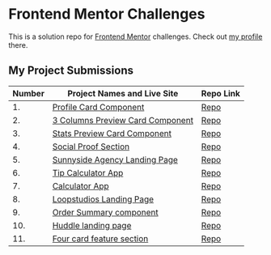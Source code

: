 # Frontend Mentor Challenges

This is a solution repo for [Frontend Mentor](https://www.frontendmentor.io/) challenges. Check out [my profile](https://www.frontendmentor.io/profile/victoriacheng15) there.

## My Project Submissions

| Number | Project Names and Live Site                                                                                                               | Repo Link                                                                                                                            |
| ------ | ----------------------------------------------------------------------------------------------------------------------------------------- | ------------------------------------------------------------------------------------------------------------------------------------ |
| 1.     | [Profile Card Component](https://victoriacheng15.github.io/frontend-mentor-challenges/profile-card-component/)                            | [Repo](https://github.com/victoriacheng15/frontend-mentor-challenges/tree/main/profile-card-component)                               |
| 2.     | [3 Columns Preview Card Component](https://victoriacheng15.github.io/frontend-mentor-challenges/3-column-preview-card-component/)         | [Repo](https://github.com/victoriacheng15/frontend-mentor-challenges/tree/main/3-column-preview-card-component)                      |
| 3.     | [Stats Preview Card Component](https://victoriacheng15.github.io/frontend-mentor-challenges/stats-preview-card-component/)                | [Repo](https://github.com/victoriacheng15/frontend-mentor-challenges/tree/main/stats-preview-card-component)                         |
| 4.     | [Social Proof Section](https://victoriacheng15.github.io/frontend-mentor-challenges/social-proof-section/)                                | [Repo](https://github.com/victoriacheng15/frontend-mentor-challenges/tree/main/social-proof-section)                                 |
| 5.     | [Sunnyside Agency Landing Page](https://victoriacheng15.github.io/frontend-mentor-challenges/sunnyside-agency-landing-page/)              | [Repo](https://github.com/victoriacheng15/frontend-mentor-challenges/tree/main/sunnyside-agency-landing-page)                        |
| 6.     | [Tip Calculator App](https://victoriacheng15.github.io/frontend-mentor-challenges/tip-calculator-app/)                                    | [Repo](https://github.com/victoriacheng15/frontend-mentor-challenges/tree/main/tip-calculator-app)                                   |
| 7.     | [Calculator App](https://victoriacheng15.github.io/frontend-mentor-challenges/calculator-app/)                                            | [Repo](https://github.com/victoriacheng15/frontend-mentor-challenges/tree/main/calculator-app)                                       |
| 8.     | [Loopstudios Landing Page](https://victoriacheng15.github.io/frontend-mentor-challenges/loopstudios-landing-page)                         | [Repo](https://github.com/victoriacheng15/frontend-mentor-challenges/tree/main/loopstudios-landing-page)                             |
| 9.     | [Order Summary component](https://victoriacheng15.github.io/frontend-mentor-challenges/order-summary-component/)                          | [Repo](https://github.com/victoriacheng15/frontend-mentor-challenges/tree/main/order-summary-component)                              |
| 10.    | [Huddle landing page](https://victoriacheng15.github.io/frontend-mentor-challenges/huddle-landing-page-with-single-introductory-section/) | [Repo](https://github.com/victoriacheng15/frontend-mentor-challenges/tree/main/huddle-landing-page-with-single-introductory-section) |
| 11.    | [Four card feature section](https://victoriacheng15.github.io/frontend-mentor-challenges/four-card-feature-section/)                      | [Repo](https://github.com/victoriacheng15/frontend-mentor-challenges/tree/main/four-card-feature-section)                            |
